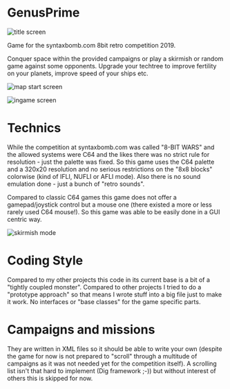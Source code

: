 # GenusPrime

![title screen](https://user-images.githubusercontent.com/2625226/55310802-a9de7480-5461-11e9-9e81-5654aa3c895a.png)

Game for the syntaxbomb.com 8bit retro competition 2019.

Conquer space within the provided campaigns or play a skirmish or random game against some opponents. Upgrade your techtree to improve fertility on your planets, improve speed of your ships etc.

![map start screen](https://user-images.githubusercontent.com/2625226/55310809-acd96500-5461-11e9-8294-82c59c738c7a.png)

![ingame screen](https://user-images.githubusercontent.com/2625226/55310812-ae0a9200-5461-11e9-8ac1-a0284745606b.png)


# Technics
While the competition at syntaxbomb.com was called "8-BIT WARS" and the allowed systems were C64 and the likes there was no strict rule for resolution - just the palette was fixed.
So this game uses the C64 palette and a 320x20 resolution and no serious restrictions on the "8x8 blocks" colorwise (kind of IFLI, NUFLI or AFLI mode).
Also there is no sound emulation done - just a bunch of "retro sounds".

Compared to classic C64 games this game does not offer a gamepad/joystick control but a mouse one (there existed a more or less rarely used C64 mouse!). So this game was able to be easily done in a GUI centric way.

![skirmish mode](https://user-images.githubusercontent.com/2625226/55310804-aba83800-5461-11e9-8d0c-4c7295734739.png)


# Coding Style
Compared to my other projects this code in its current base is a bit of a "tightly coupled monster". Compared to other projects I tried to do a "prototype approach" so that means I wrote stuff into a big file just to make it work. No interfaces or "base classes" for the game specific parts.


# Campaigns and missions
They are written in XML files so it should be able to write your own (despite the game for now is not prepared to "scroll" through a multitude of campaigns as it was not needed yet for the competition itself). A scrolling list isn't that hard to implement (Dig framework ;-)) but without interest of others this is skipped for now. 
